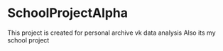 # SchoolProjectAlpha
This project is created for personal archive vk data analysis
Also its my school project
